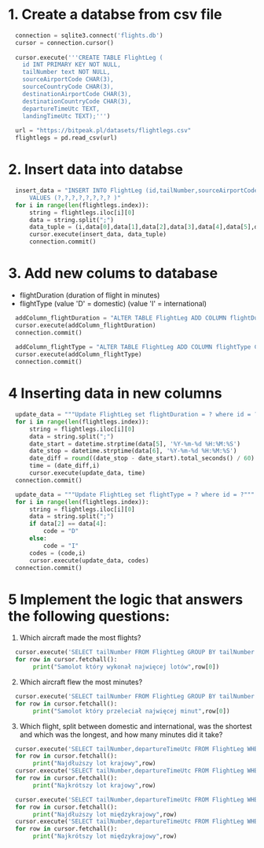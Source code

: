 # 1. Create a databse from csv file

```python
  connection = sqlite3.connect('flights.db')
  cursor = connection.cursor()
  
  cursor.execute('''CREATE TABLE FlightLeg (
    id INT PRIMARY KEY NOT NULL, 
    tailNumber text NOT NULL,
    sourceAirportCode CHAR(3),
    sourceCountryCode CHAR(3),
    destinationAirportCode CHAR(3),
    destinationCountryCode CHAR(3),
    departureTimeUtc TEXT,
    landingTimeUtc TEXT);''')
   
  url = "https://bitpeak.pl/datasets/flightlegs.csv"
  flightlegs = pd.read_csv(url)
```
# 2. Insert data into databse

```python
  insert_data = "INSERT INTO FlightLeg (id,tailNumber,sourceAirportCode,sourceCountryCode,destinationAirportCode,destinationCountryCode,departureTimeUtc,landingTimeUtc) \
      VALUES (?,?,?,?,?,?,?,? )"
  for i in range(len(flightlegs.index)):
      string = flightlegs.iloc[i][0]
      data = string.split(";")
      data_tuple = (i,data[0],data[1],data[2],data[3],data[4],data[5],data[6])
      cursor.execute(insert_data, data_tuple)
      connection.commit()
```

# 3. Add new colums to database
  - flightDuration (duration of flight in minutes)
  - flightType (value 'D' = domestic) (value 'I' = international)
```python
  addColumn_flightDuration = "ALTER TABLE FlightLeg ADD COLUMN flightDuration int"
  cursor.execute(addColumn_flightDuration)
  connection.commit()
  
  addColumn_flightType = "ALTER TABLE FlightLeg ADD COLUMN flightType CHAR(1)"
  cursor.execute(addColumn_flightType)
  connection.commit()
```
# 4 Inserting data in new columns

```python
  update_data = """Update FlightLeg set flightDuration = ? where id = ?"""
  for i in range(len(flightlegs.index)):
      string = flightlegs.iloc[i][0]
      data = string.split(";")
      date_start = datetime.strptime(data[5], '%Y-%m-%d %H:%M:%S')
      date_stop = datetime.strptime(data[6], '%Y-%m-%d %H:%M:%S')
      date_diff = round((date_stop - date_start).total_seconds() / 60)
      time = (date_diff,i)
      cursor.execute(update_data, time)
  connection.commit()
```
```python
  update_data = """Update FlightLeg set flightType = ? where id = ?"""
  for i in range(len(flightlegs.index)):
      string = flightlegs.iloc[i][0]
      data = string.split(";")
      if data[2] == data[4]:
          code = "D"
      else:
          code = "I"
      codes = (code,i)
      cursor.execute(update_data, codes)
  connection.commit()
```
# 5 Implement the logic that answers the following questions: 
  1. Which aircraft made the most flights? 
  ```python
    cursor.execute('SELECT tailNumber FROM FlightLeg GROUP BY tailNumber ORDER BY COUNT(tailNumber) DESC LIMIT 1')
    for row in cursor.fetchall():
         print("Samolot który wykonał najwięcej lotów",row[0])
  ```
  2. Which aircraft flew the most minutes? 
  ```python
    cursor.execute('SELECT tailNumber FROM FlightLeg GROUP BY tailNumber ORDER BY SUM(flightDuration) DESC LIMIT 1')
    for row in cursor.fetchall():
         print("Samolot który przeleciał najwięcej minut",row[0])
  ```
  3. Which flight, split between domestic and international, was the shortest and which was the longest, and how many minutes did it take? 
  ```python
    cursor.execute('SELECT tailNumber,departureTimeUtc FROM FlightLeg WHERE flightType = "D" ORDER BY flightDuration DESC LIMIT 1')
    for row in cursor.fetchall():
         print("Najdłuższy lot krajowy",row)
    cursor.execute('SELECT tailNumber,departureTimeUtc FROM FlightLeg WHERE flightType = "D" ORDER BY flightDuration ASC LIMIT 1')
    for row in cursor.fetchall():
         print("Najkrótszy lot krajowy",row)
  ```
  ```python
    cursor.execute('SELECT tailNumber,departureTimeUtc FROM FlightLeg WHERE flightType = "I" ORDER BY flightDuration DESC LIMIT 1')
    for row in cursor.fetchall():
         print("Najdłuższy lot międzykrajowy",row)
    cursor.execute('SELECT tailNumber,departureTimeUtc FROM FlightLeg WHERE flightType = "I" ORDER BY flightDuration ASC LIMIT 1')
    for row in cursor.fetchall():
         print("Najkrótszy lot międzykrajowy",row)
  ```
